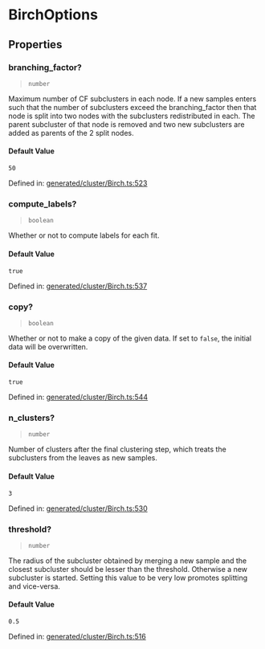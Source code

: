 # BirchOptions

## Properties

### branching\_factor?

> `number`

Maximum number of CF subclusters in each node. If a new samples enters such that the number of subclusters exceed the branching\_factor then that node is split into two nodes with the subclusters redistributed in each. The parent subcluster of that node is removed and two new subclusters are added as parents of the 2 split nodes.

#### Default Value

`50`

Defined in:  [generated/cluster/Birch.ts:523](https://github.com/transitive-bullshit/scikit-learn-ts/blob/92ab806/packages/sklearn/src/generated/cluster/Birch.ts#L523)

### compute\_labels?

> `boolean`

Whether or not to compute labels for each fit.

#### Default Value

`true`

Defined in:  [generated/cluster/Birch.ts:537](https://github.com/transitive-bullshit/scikit-learn-ts/blob/92ab806/packages/sklearn/src/generated/cluster/Birch.ts#L537)

### copy?

> `boolean`

Whether or not to make a copy of the given data. If set to `false`, the initial data will be overwritten.

#### Default Value

`true`

Defined in:  [generated/cluster/Birch.ts:544](https://github.com/transitive-bullshit/scikit-learn-ts/blob/92ab806/packages/sklearn/src/generated/cluster/Birch.ts#L544)

### n\_clusters?

> `number`

Number of clusters after the final clustering step, which treats the subclusters from the leaves as new samples.

#### Default Value

`3`

Defined in:  [generated/cluster/Birch.ts:530](https://github.com/transitive-bullshit/scikit-learn-ts/blob/92ab806/packages/sklearn/src/generated/cluster/Birch.ts#L530)

### threshold?

> `number`

The radius of the subcluster obtained by merging a new sample and the closest subcluster should be lesser than the threshold. Otherwise a new subcluster is started. Setting this value to be very low promotes splitting and vice-versa.

#### Default Value

`0.5`

Defined in:  [generated/cluster/Birch.ts:516](https://github.com/transitive-bullshit/scikit-learn-ts/blob/92ab806/packages/sklearn/src/generated/cluster/Birch.ts#L516)
